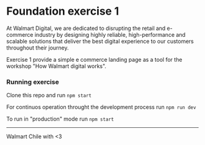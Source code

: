 # Foundation exercise 1

At Walmart Digital, we are dedicated to disrupting the retail and e-commerce industry by designing highly reliable, high-performance and scalable solutions that deliver the best digital experience to our customers throughout their journey.

Exercise 1 provide a simple e commerce landing page as a tool for the workshop "How Walmart digital works".

### Running exercise

Clone this repo and run `npm start`

For continuos operation throught the development process run `npm run dev`

To run in "production" mode run `npm start`

---

Walmart Chile with <3
